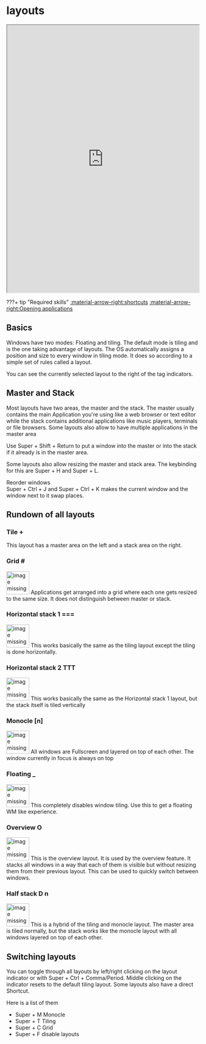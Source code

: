 # layouts

<div align="center">
    <iframe width="100%" height="700px" src="https://www.youtube.com/embed/NMs8b2mBCTA" frameborder="10" allow="accelerometer; autoplay; encrypted-media; gyroscope; picture-in-picture" allowfullscreen></iframe>
</div>

???+ tip "Required skills"
     [:material-arrow-right:shortcuts](shortcuts.md)
     [:material-arrow-right:Opening applications](apps.md)

## Basics

Windows have two modes: Floating and tiling. The default mode is tiling and is the one taking advantage of layouts.
The OS automatically assigns a position and size to every window in tiling mode.
It does so according to a simple set of rules called a layout.

You can see the currently selected layout to the right of the tag indicators.

## Master and Stack

Most layouts have two areas, the master and the stack.
The master usually contains the main Application you're using like a web
browser or text editor while the stack contains additional applications like
music players, terminals or file browsers. Some layouts also allow to have
multiple applications in the master area

Use Super + Shift + Return to put a window into the master or into the stack
if it already is in the master area.

Some layouts also allow resizing the master and stack area.
The keybinding for this are Super + H and Super + L.

Reorder windows  
Super + Ctrl + J and Super + Ctrl + K makes the current window and the window
next to it swap places.

## Rundown of all layouts

### Tile +

This layout has a master area on the left and a stack area on the right.

### Grid \#

<p><span class="image right"><img src="https://instantos.io/images/layouts/grid.png" alt="image missing" height="60" /></span>
Applications get arranged into a grid where each one gets resized to the same size. It does not distinguish between master or stack.
</p>

### Horizontal stack 1 ===

<p><span class="image right"><img src="https://instantos.io/images/layouts/horizstack1.png" alt="image missing" height="60" /></span>
This works basically the same as the tiling layout except the tiling is done horizontally.
</p>

### Horizontal stack 2 TTT

<p><span class="image right"><img src="https://instantos.io/images/layouts/horizstack2.png" alt="image missing" height="60" /></span>
This works basically the same as the Horizontal stack 1 layout, but the stack itself is tiled vertically
</p>

### Monocle [n]

<p><span class="image right"><img src="https://instantos.io/images/layouts/monocle.png" alt="image missing" height="60" /></span>
All windows are Fullscreen and layered on top of each other. The window currently in focus is always on top
</p>

### Floating _

<p><span class="image right"><img src="https://instantos.io/images/layouts/floating.png" alt="image missing" height="60" /></span>
This completely disables window tiling. Use this to get a floating WM like experience.
</p>

### Overview O

<p><span class="image right"><img src="https://instantos.io/images/layouts/overview.png" alt="image missing" height="60" /></span>
This is the overview layout. It is used by the overview feature. It stacks all windows in a way that each of them is visible but without resizing them from their previous layout. This can be used to quickly switch between windows.
</p>

### Half stack D n

<p><span class="image right"><img src="https://instantos.io/images/layouts/halfstack.png" alt="image missing" height="60" /></span>
This is a hybrid of the tiling and monocle layout. The master area is tiled normally, but the stack works like the monocle layout with all windows layered on top of each other.
</p>

## Switching layouts

You can toggle through all layouts by left/right clicking on the layout
indicator or with Super + Ctrl + Comma/Period.
Middle clicking on the indicator resets to the default tiling layout.
Some layouts also have a direct Shortcut.

Here is a list of them

* Super + M Monocle
* Super + T Tiling
* Super + C Grid
* Super + F disable layouts
